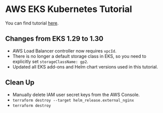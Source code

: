 # AWS EKS Kubernetes Tutorial

You can find tutorial [here](https://youtube.com/playlist?list=PLiMWaCMwGJXnKY6XmeifEpjIfkWRo9v2l&si=wc6LIC5V2tD-Tzwl).

## Changes from EKS 1.29 to 1.30

- AWS Load Balancer controller now requires `vpcId`.
- There is no longer a default storage class in EKS, so you need to explicitly set `storageClassName: gp2`.
- Updated all EKS add-ons and Helm chart versions used in this tutorial.

## Clean Up

- Manually delete IAM user secret keys from the AWS Console.
- `terraform destroy --target helm_release.external_nginx`
- `terraform destroy`

